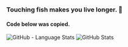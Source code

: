 ### Touching fish makes you live longer. 👋
#### Code below was copied.

<!--
**lamhaoyin/lamhaoyin** is a ✨ _special_ ✨ repository because its `README.md` (this file) appears on your GitHub profile.

Here are some ideas to get you started:

- 🔭 I’m currently working on ...
- 🌱 I’m currently learning ...
- 👯 I’m looking to collaborate on ...
- 🤔 I’m looking for help with ...
- 💬 Ask me about ...
- 📫 How to reach me: ...
- 😄 Pronouns: ...
- ⚡ Fun fact: ...
-->
![GitHub - Language Stats](https://github-readme-stats.vercel.app/api/top-langs/?username=lamhaoyin&bg_color=90,DAFFEF,FCFFFD)
![GitHub Stats](https://github-readme-stats.vercel.app/api?username=lamhaoyin&count_private=true&show_icons=true&bg_color=90,DAFFEF,FCFFFD)
